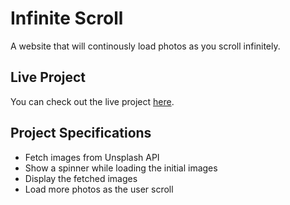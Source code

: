 # Infinite Scroll

A website that will continously load photos as you scroll infinitely.

## Live Project

You can check out the live project [here](https://infinite-scroll-mostafa.netlify.app/).

## Project Specifications

- Fetch images from Unsplash API
- Show a spinner while loading the initial images
- Display the fetched images
- Load more photos as the user scroll
